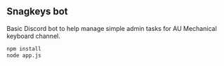 ## Snagkeys bot

Basic Discord bot to help manage simple admin tasks for AU Mechanical keyboard channel.

```bash
npm install
node app.js
```